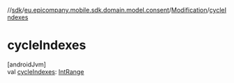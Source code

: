 //[sdk](../../../index.md)/[eu.epicompany.mobile.sdk.domain.model.consent](../index.md)/[Modification](index.md)/[cycleIndexes](cycle-indexes.md)

# cycleIndexes

[androidJvm]\
val [cycleIndexes](cycle-indexes.md): [IntRange](https://kotlinlang.org/api/latest/jvm/stdlib/kotlin.ranges/-int-range/index.html)
